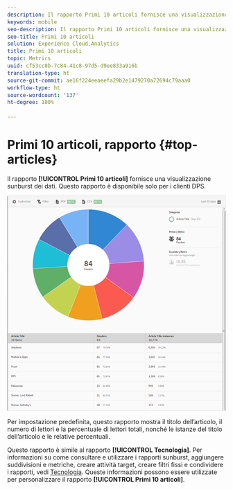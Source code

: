 ```yaml
---
description: Il rapporto Primi 10 articoli fornisce una visualizzazione sunburst dei dati. Questo rapporto è disponibile solo per i clienti della soluzione Digital Publishing Suite (DPS).
keywords: mobile
seo-description: Il rapporto Primi 10 articoli fornisce una visualizzazione sunburst dei dati. Questo rapporto è disponibile solo per i clienti della soluzione Digital Publishing Suite (DPS).
seo-title: Primi 10 articoli
solution: Experience Cloud,Analytics
title: Primi 10 articoli
topic: Metrics
uuid: cf53cc0b-7c84-41c8-97d5-d9ee833a916b
translation-type: ht
source-git-commit: ae16f224eeaeefa29b2e1479270a72694c79aaa0
workflow-type: ht
source-wordcount: '137'
ht-degree: 100%

---
```



# Primi 10 articoli, rapporto {#top-articles}

Il rapporto **[!UICONTROL Primi 10 articoli]** fornisce una visualizzazione sunburst dei dati. Questo rapporto è disponibile solo per i clienti DPS.

![](assets/dps_top_10.png)

Per impostazione predefinita, questo rapporto mostra il titolo dell’articolo, il numero di lettori e la percentuale di lettori totali, nonché le istanze del titolo dell’articolo e le relative percentuali.

Questo rapporto è simile al rapporto **[!UICONTROL Tecnologia]**. Per informazioni su come consultare e utilizzare i rapporti sunburst, aggiungere suddivisioni e metriche, creare attività target, creare filtri fissi e condividere i rapporti, vedi [Tecnologia](/help/using/usage/reports-technology.md). Queste informazioni possono essere utilizzate per personalizzare il rapporto **[!UICONTROL Primi 10 articoli]**.
